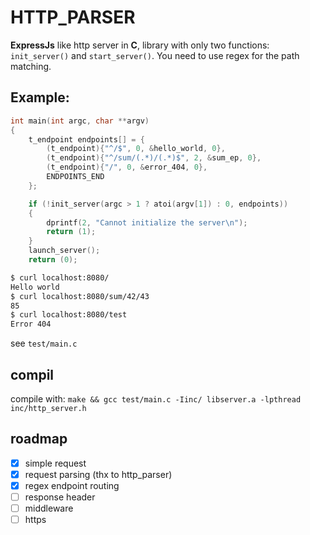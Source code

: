 # HTTP_PARSER

__ExpressJs__ like http server in __C__, library with only two functions: `init_server()` and `start_server()`.
You need to use regex for the path matching.

## Example:
```c
int main(int argc, char **argv)
{
	t_endpoint endpoints[] = {
		(t_endpoint){"^/$", 0, &hello_world, 0},
		(t_endpoint){"^/sum/(.*)/(.*)$", 2, &sum_ep, 0},
		(t_endpoint){"/", 0, &error_404, 0},
		ENDPOINTS_END
	};

	if (!init_server(argc > 1 ? atoi(argv[1]) : 0, endpoints))
	{
		dprintf(2, "Cannot initialize the server\n");
		return (1);
	}
	launch_server();
	return (0);
```
```bash
$ curl localhost:8080/
Hello world
$ curl localhost:8080/sum/42/43
85
$ curl localhost:8080/test
Error 404
```
see `test/main.c`

## compil

compile with: `make && gcc test/main.c -Iinc/ libserver.a -lpthread inc/http_server.h`

## roadmap
- [x] simple request
- [x] request parsing (thx to http_parser)
- [x] regex endpoint routing
- [ ] response header
- [ ] middleware
- [ ] https
